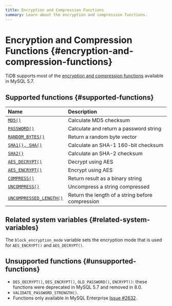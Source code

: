 ```yaml
---
title: Encryption and Compression Functions
summary: Learn about the encryption and compression functions.
---
```


# Encryption and Compression Functions {#encryption-and-compression-functions}

TiDB supports most of the [encryption and compression functions](https://dev.mysql.com/doc/refman/5.7/en/encryption-functions.html) available in MySQL 5.7.

## Supported functions {#supported-functions}

| Name                                                                                                                      | Description                                      |
| :------------------------------------------------------------------------------------------------------------------------ | :----------------------------------------------- |
| [`MD5()`](https://dev.mysql.com/doc/refman/5.7/en/encryption-functions.html#function_md5)                                 | Calculate MD5 checksum                           |
| [`PASSWORD()`](https://dev.mysql.com/doc/refman/5.7/en/encryption-functions.html#function_password)                       | Calculate and return a password string           |
| [`RANDOM_BYTES()`](https://dev.mysql.com/doc/refman/5.7/en/encryption-functions.html#function_random-bytes)               | Return a random byte vector                      |
| [`SHA1(), SHA()`](https://dev.mysql.com/doc/refman/5.7/en/encryption-functions.html#function_sha1)                        | Calculate an SHA-1 160-bit checksum              |
| [`SHA2()`](https://dev.mysql.com/doc/refman/5.7/en/encryption-functions.html#function_sha2)                               | Calculate an SHA-2 checksum                      |
| [`AES_DECRYPT()`](https://dev.mysql.com/doc/refman/5.7/en/encryption-functions.html#function_aes-decrypt)                 | Decrypt using AES                                |
| [`AES_ENCRYPT()`](https://dev.mysql.com/doc/refman/5.7/en/encryption-functions.html#function_aes-encrypt)                 | Encrypt using AES                                |
| [`COMPRESS()`](https://dev.mysql.com/doc/refman/5.7/en/encryption-functions.html#function_compress)                       | Return result as a binary string                 |
| [`UNCOMPRESS()`](https://dev.mysql.com/doc/refman/5.7/en/encryption-functions.html#function_uncompress)                   | Uncompress a string compressed                   |
| [`UNCOMPRESSED_LENGTH()`](https://dev.mysql.com/doc/refman/5.7/en/encryption-functions.html#function_uncompressed-length) | Return the length of a string before compression |

## Related system variables {#related-system-variables}

The `block_encryption_mode` variable sets the encryption mode that is used for `AES_ENCRYPT()` and `AES_DECRYPT()`.

## Unsupported functions {#unsupported-functions}

-   `DES_DECRYPT()`, `DES_ENCRYPT()`, `OLD_PASSWORD()`, `ENCRYPT()`: these functions were deprecated in MySQL 5.7 and removed in 8.0.
-   `VALIDATE_PASSWORD_STRENGTH()`.
-   Functions only available in MySQL Enterprise [Issue #2632](https://github.com/pingcap/tidb/issues/2632).
